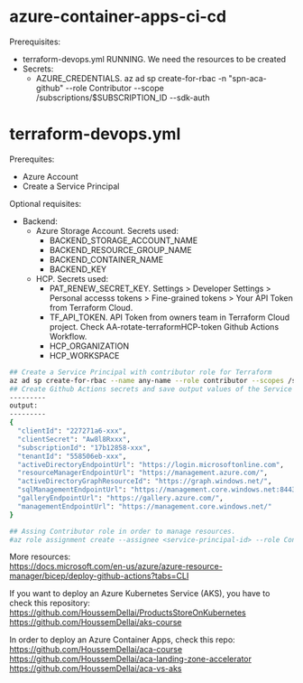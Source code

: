 # azure-container-apps-ci-cd
Prerequisites:
  - terraform-devops.yml RUNNING. We need the resources to be created
  - Secrets:
    - AZURE_CREDENTIALS. az ad sp create-for-rbac -n "spn-aca-github" --role Contributor --scope /subscriptions/$SUBSCRIPTION_ID --sdk-auth

# terraform-devops.yml
Prerequites:
- Azure Account
- Create a Service Principal

Optional requisites:
- Backend: 
  - Azure Storage Account. Secrets used:
    - BACKEND_STORAGE_ACCOUNT_NAME
    - BACKEND_RESOURCE_GROUP_NAME
    - BACKEND_CONTAINER_NAME
    - BACKEND_KEY
  - HCP. Secrets used:
    - PAT_RENEW_SECRET_KEY. Settings > Developer Settings > Personal accesss tokens > Fine-grained tokens > Your API Token from Terraform Cloud.
    - TF_API_TOKEN. API Token from owners team in Terraform Cloud project. Check AA-rotate-terraformHCP-token Github Actions Workflow.
    - HCP_ORGANIZATION
    - HCP_WORKSPACE


```bash
## Create a Service Principal with contributor role for Terraform
az ad sp create-for-rbac --name any-name --role contributor --scopes /subscriptions/<SUBSCRIPTION_ID> --sdk-auth
## Create Github Actions secrets and save output values of the Service Principal: secrets.AZURE_CLIENT_ID, secrets.AZURE_CLIENT_SECRET, secrets.AZURE_SUBSCRIPTION_ID, secrets.AZURE_TENANT_ID 
---------
output:
---------
{
  "clientId": "227271a6-xxx",
  "clientSecret": "Aw8l8Rxxx",
  "subscriptionId": "17b12858-xxx",
  "tenantId": "558506eb-xxx",
  "activeDirectoryEndpointUrl": "https://login.microsoftonline.com",
  "resourceManagerEndpointUrl": "https://management.azure.com/",
  "activeDirectoryGraphResourceId": "https://graph.windows.net/",
  "sqlManagementEndpointUrl": "https://management.core.windows.net:8443/",
  "galleryEndpointUrl": "https://gallery.azure.com/",
  "managementEndpointUrl": "https://management.core.windows.net/"
}

## Assing Contributor role in order to manage resources.
#az role assignment create --assignee <service-principal-id> --role Contributor --scope /subscriptions/
```

More resources:  
https://docs.microsoft.com/en-us/azure/azure-resource-manager/bicep/deploy-github-actions?tabs=CLI

If you want to deploy an Azure Kubernetes Service (AKS), you have to check this repository:
https://github.com/HoussemDellai/ProductsStoreOnKubernetes
https://github.com/HoussemDellai/aks-course

In order to deploy an Azure Container Apps, check this repo:
https://github.com/HoussemDellai/aca-course
https://github.com/HoussemDellai/aca-landing-zone-accelerator
https://github.com/HoussemDellai/aca-vs-aks